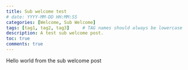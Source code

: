 ```yaml
---
title: Sub welcome test
# date: YYYY-MM-DD HH:MM:SS
categories: [Welcome, Sub Welcome]
tags: [tag1, tag2, tag3]     # TAG names should always be lowercase
description: A test sub welcome post.
toc: true
comments: true
---
```

Hello world from the sub welcome post